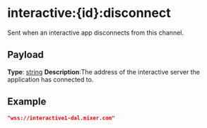 # interactive:{id}:disconnect

Sent when an interactive app disconnects from this channel.

## Payload
**Type**: [string](REST_LINK/string)
**Description**:The address of the interactive server the application has connected to.

## Example
```json
"wss://interactive1-dal.mixer.com"
```
